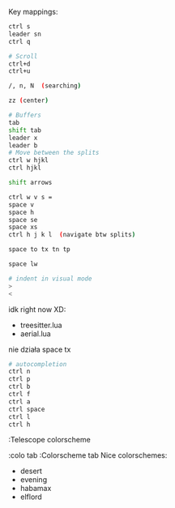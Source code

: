 Key mappings:
```sh
ctrl s
leader sn
ctrl q

# Scroll
ctrl+d
ctrl+u

/, n, N  (searching)

zz (center)

# Buffers
tab
shift tab
leader x
leader b
# Move between the splits
ctrl w hjkl
ctrl hjkl

shift arrows

ctrl w v s =
space v
space h
space se
space xs
ctrl h j k l  (navigate btw splits)

space to tx tn tp

space lw

# indent in visual mode
>
<

```

idk right now XD:
  - treesitter.lua
  - aerial.lua

nie działa space tx

```sh
# autocompletion
ctrl n
ctrl p
ctrl b 
ctrl f
ctrl a
ctrl space
ctrl l
ctrl h

```

:Telescope colorscheme

:colo tab
:Colorscheme tab
Nice colorschemes:
  - desert
  - evening
  - habamax
  - elflord

